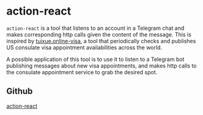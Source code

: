 
# action-react

`action-react` is a tool that listens to an account in a Telegram chat and makes corresponding http calls given the content of the message. This is inspired by [tuixue.online-visa](https://github.com/Trinkle23897/tuixue.online-visa), a tool that periodically checks and publishes US consulate visa appointment availabilities across the world.

A possible application of this tool is to use it to listen to a Telegram bot publishing messages about new visa appointments, and makes http calls to the consulate appointment service to grab the desired spot.

## Github

[action-react](https://github.com/yd-wu/action-react)
